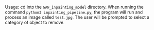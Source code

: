 Usage: cd into the `GAN_inpainting_model` directory. When running the command `python3 inpainting_pipeline.py`, the program will run and process an image called `test.jpg`. The user will be prompted to select a category of object to remove. 

